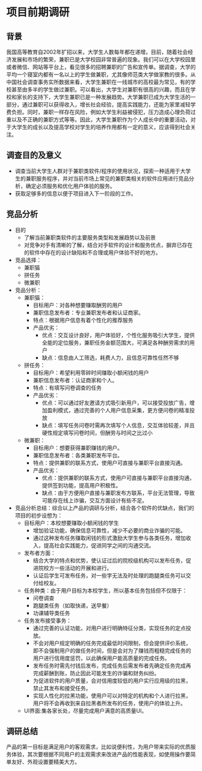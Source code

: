 # 项目前期调研
## 背景
我国高等教育自2002年扩招以来，大学生人数每年都在递增。目前，随着社会经济发展和市场的繁荣，兼职已是大学校园非常普遍的现象。我们可以在大学校园里或者微信、网站等平台上，看见很多的招聘兼职的广告和宣传单。据调查，大学的平均一个寝室内都有一名以上的学生做兼职，尤其像师范类大学做家教的很多。从中国社会调查事务实所数据来看，大学生兼职在一线城市的高校最为常见，有的学校甚至由多半的学生做过兼职。可以看出，大学生对兼职有很高的兴趣，而且在学校和家长的支持下，大学生兼职已是一种发展趋势。大学兼职已成为大学生活的一部分，通过兼职可以获得收入，增长社会经验，提高实践能力，还能为家里减轻学费负担。同时，兼职一样存在风险，例如大学生利益被侵犯，压力造成心理负荷过重以及不正确的兼职方式等等。因此，大学生兼职作为个人成长中的重要活动，对于大学生的成长以及提高学校对学生的培养作用都有一定的意义，应该得到社会关注。

## 调查目的及意义
+ 调查当前大学生人群对于兼职类软件/程序的使用状况，探索一种适用于大学生的兼职服务程序，并对当前市场上常见的兼职类相关的软件应用进行竞品分析，确定必须服务和优化用户体验的服务。
+ 获取足够多的信息以便于项目进入下一阶段的工作。             

## 竞品分析
+ 目的
    + 了解当前兼职类软件的主要服务类型和发展趋势以及前景
    + 对竞争对手有清晰的了解，结合对手软件的设计和服务优点，摒弃已存在的软件中存在的设计缺陷和不合理或用户体验不好的地方。
+ 竞品选择：
    + 兼职猫
    + 拼任务
    + 微兼职
+ 竞品分析：
    + 兼职猫：
        + 目标用户：对各种想要赚取酬劳的用户
        + 兼职信息发布者：专业兼职发布者和认证商家。
        + 特点：根据用户信息有着个性化的推荐服务
        + 产品优劣：
            + 优点：交互设计良好，用户体验好，个性化服务吸引大学生，提供全能的定位服务，兼职任务金额范围大，可满足各种酬劳需求的用户
            + 缺点：信息由人工筛选，耗费人力，且信息可靠性任然不够
    + 拼任务：
        + 目标用户：希望利用零碎时间赚取小额闲钱的用户
        + 兼职信息发布者：认证商家和个人。
        + 特点：有填写问卷调查的任务
        + 产品优劣：
            + 优点：可以通过好友邀请方式吸引新用户，可以接受投放广告，增加盈利模式，通过完善的个人用户信息采集，更方便问卷的精准投放
            + 缺点：填写任务问卷时需再次填写个人信息，交互体验较差，并且硬性规定填写问卷时间，但酬劳与时间之比过小
    + 微兼职：
        + 目标用户：想要获得兼职赚钱的用户。
        + 兼职信息发布者：各类兼职发布平台。
        + 特点：提供兼职的联系方式，使用户可直接与兼职平台直接沟通。
        + 产品优劣：
            + 优点：提供兼职的联系方式，使用户可直接与兼职平台直接沟通，提供签到功能，提高用户积极性。
            + 缺点：由于方便用户直接与兼职发布方联系，平台无法管理，导致可能存在线上诈骗，交互方面设计有些不足。
+ 竞品分析总结：综合以上产品的调研与分析，结合各个软件的优缺点，我们的项目的初步设想为：
    + 目标用户：本校想要赚取小额闲钱的学生
        + 增加验证功能，确保信息可靠性，减少不必要的商业诈骗的可能。
        + 通过这种发布任务赚取闲钱的形式激励大学生参与各类任务，增加收入，提高社会实践能力，促进同学之间的沟通交流。
    + 发布者方面：
        + 结合大学的特点和优势，使认证过后的院校级机构可以发布任务，促进院校方一些活动的开展和进行。
        + 认证后学生可发布任务，对一些字无法及时处理的跑腿类任务可以交付给校友。
    + 任务种类：由于用户目标为本校学生，所以基本任务包括但不仅限于：
        + 问卷调查
        + 跑腿类任务（如取快递，送早餐）
        + 功课辅导类任务
    + 任务发布接受事务：
        + 通过完善的认证功能，对用户进行明确特征分类，实现任务的定点投放。
        + 不会对用户规定明确的任务完成最低时间限制，但会提供评价系统，即不会强制用户的做任务时间，但是会对为了赚钱而粗糙完成任务的用户进行信用度惩罚，以此确保用户能高质量的完成任务。
        + 发布任务时需先付钱后发布，完成任务后需发布者先确定任务完成再完成薪酬到账，防止因此可能发生的诈骗和财务纠纷。
        + 为促进软件的用户质量，会对信用度较低的用户实行应用级的拉黑，禁止其发布和接受任务。
        + 实现人性化的拉黑功能，使用户可以对特定的机构和个人进行拉黑，用户将不会再收到来自拉黑者所发布的任务，使用户的体验上升。
    + UI界面:集各家长处，尽量完成用户满意的高质量UI。                 

## 调研总结
产品的第一目标是满足用户的客观需求，比如说便利性，为用户带来实际的优质服务体验，其次要根据不同用户的主观需求来改进产品的性能表现，如使用操作要简单友好、外观设置要精美大方。